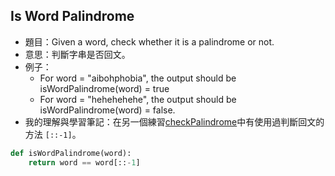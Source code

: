 ## Is Word Palindrome
* 題目：Given a word, check whether it is a palindrome or not.
* 意思：判斷字串是否回文。
* 例子：
  * For word = "aibohphobia", the output should be isWordPalindrome(word) = true
  * For word = "hehehehehe", the output should be isWordPalindrome(word) = false.
* 我的理解與學習筆記：在另一個練習[checkPalindrome](https://github.com/ChengShaoChi/Learning-Note/blob/master/Codesignal/Intro_3_checkPalindrome.md)中有使用過判斷回文的方法 `[::-1]`。

```Python
def isWordPalindrome(word):
    return word == word[::-1]
```

